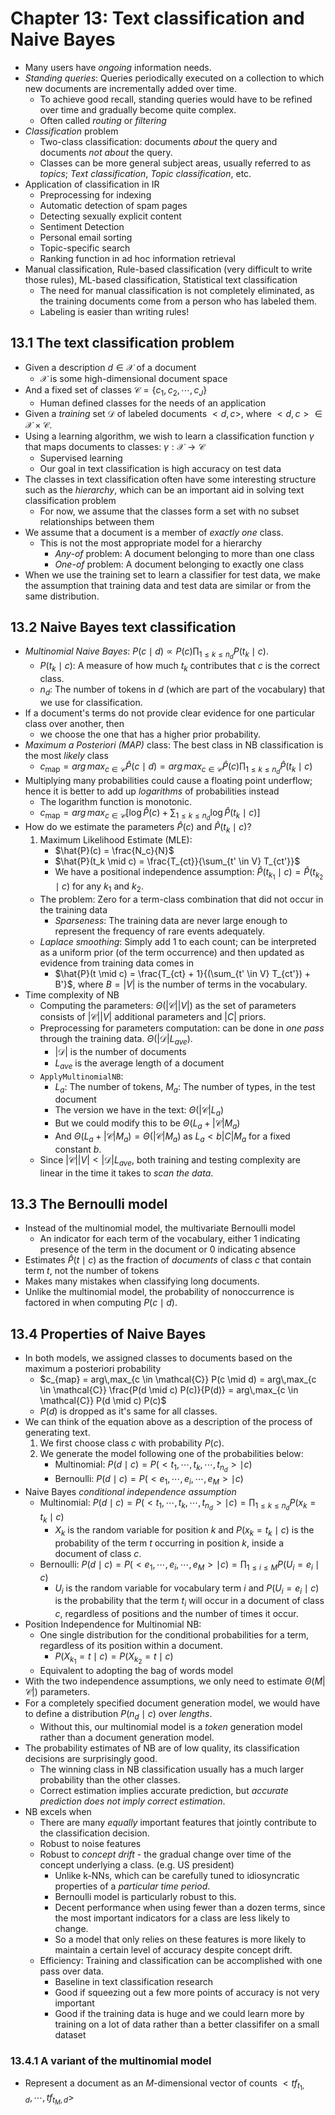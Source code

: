 # Chapter 13: Text classification and Naive Bayes

- Many users have *ongoing* information needs.
- *Standing queries*: Queries periodically executed on a collection to which new documents are incrementally added over time.
    - To achieve good recall, standing queries would have to be refined over time and gradually become quite complex.
    - Often called *routing* or *filtering*
- *Classification* problem
    - Two-class classification: documents *about* the query and documents *not about* the query.
    - Classes can be more general subject areas, usually referred to as *topics*; *Text classification*, *Topic classification*, etc.
- Application of classification in IR
    - Preprocessing for indexing
    - Automatic detection of spam pages
    - Detecting sexually explicit content
    - Sentiment Detection
    - Personal email sorting
    - Topic-specific search
    - Ranking function in ad hoc information retrieval
- Manual classification, Rule-based classification (very difficult to write those rules), ML-based classification, Statistical text classification
    - The need for manual classification is not completely eliminated, as the training documents come from a person who has labeled them.
    - Labeling is easier than writing rules!

## 13.1 The text classification problem

- Given a description $d \in \mathcal{X}$ of a document
    - $\mathcal{X}$ is some high-dimensional document space
- And a fixed set of classes $\mathcal{C} = \lbrace c_1, c_2, \cdots, c_J \rbrace$
    - Human defined classes for the needs of an application
- Given a *training* set $\mathcal{D}$ of labeled documents $<d, c>$, where $<d,c> \in \mathcal{X} \times \mathcal{C}$.
- Using a learning algorithm, we wish to learn a classification function $\gamma$ that maps documents to classes: $\gamma: \mathcal{X} \rightarrow \mathcal{C}$
    - Supervised learning
    - Our goal in text classification is high accuracy on test data
- The classes in text classification often have some interesting structure such as the *hierarchy*, which can be an important aid in solving text classification problem
    - For now, we assume that the classes form a set with no subset relationships between them
- We assume that a document is a member of *exactly one* class.
    - This is not the most appropriate model for a hierarchy
        - *Any-of* problem: A document belonging to more than one class
        - *One-of* problem: A document belonging to exactly one class
- When we use the training set to learn a classifier for test data, we make the assumption that training data and test data are similar or from the same distribution.

## 13.2 Naive Bayes text classification

- *Multinomial Naive Bayes*: $P(c \mid d) \propto P(c) \prod_{1 \leq k \leq n_d} P(t_k \mid c)$.
    - $P(t_k \mid c)$: A measure of how much $t_k$ contributes that $c$ is the correct class.
    - $n_d$: The number of tokens in $d$ (which are part of the vocabulary) that we use for classification.
- If a document's terms do not provide clear evidence for one particular class over another, then
    - we choose the one that has a higher prior probability.
- *Maximum a Posteriori (MAP)* class: The best class in NB classification is the most *likely* class
    - $c_{\text{map}} = arg\,max_{c \in \mathcal{C}} \hat{P}(c \mid d) = arg\,max_{c \in \mathcal{C}} \hat{P}(c) \prod_{1 \leq k \leq n_d} \hat{P}(t_k \mid c)$
- Multiplying many probabilities could cause a floating point underflow; hence it is better to add up *logarithms* of probabilities instead
    - The logarithm function is monotonic.
    - $c_{\text{map}} = arg\,max_{c \in \mathcal{C}} \lbrack \log \hat{P}(c) + \sum_{1 \leq k \leq n_d} \log \hat{P} (t_k \mid c) \rbrack$
- How do we estimate the parameters $\hat{P}(c)$ and $\hat{P}(t_k \mid c)$?
    1. Maximum Likelihood Estimate (MLE):
        - $\hat{P}(c) = \frac{N_c}{N}$
        - $\hat{P}(t_k \mid c) = \frac{T_{ct}}{\sum_{t' \in V} T_{ct'}}$
        - We have a positional independence assumption: $\hat{P}(t_{k_1} \mid c) = \hat{P}(t_{k_2} \mid c)$ for any $k_1$ and $k_2$.
    - The problem: Zero for a term-class combination that did not occur in the training data
        - *Sparseness*: The training data are never large enough to represent the frequency of rare events adequately.
    - *Laplace smoothing*: Simply add 1 to each count; can be interpreted as a uniform prior (of the term occurrence) and then updated as evidence from training data comes in
        - $\hat{P}(t \mid c) = \frac{T_{ct} + 1}{(\sum_{t' \in V} T_{ct'}) + B'}$, where $B=\lvert V \rvert$ is the number of terms in the vocabulary.
- Time complexity of NB
    - Computing the parameters: $\Theta(\lvert \mathcal{C} \rvert \lvert V \rvert)$ as the set of parameters consists of $\lvert \mathcal{C} \rvert \lvert V \rvert$ additional parameters and $\lvert C \rvert$ priors.
    - Preprocessing for parameters computation: can be done in *one pass* through the training data. $\Theta(\lvert \mathcal{D} \rvert L_{ave})$.
        - $\lvert \mathcal{D} \rvert$ is the number of documents
        - $L_{ave}$ is the average length of a document
    - `ApplyMultinomialNB`:
        - $L_a$: The number of tokens, $M_a$: The number of types, in the test document
        - The version we have in the text: $\Theta(\lvert \mathcal{C} \rvert L_a)$
        - But we could modify this to be $\Theta(L_a + \lvert \mathcal{C} \rvert M_a)$
        - And $\Theta(L_a + \lvert \mathcal{C} \rvert M_a) = \Theta(\lvert \mathcal{C} \rvert M_a)$ as $L_a < b \lvert C \rvert M_a$ for a fixed constant $b$.
    - Since $\lvert \mathcal{C} \rvert \lvert V \rvert < \lvert \mathcal{D} \rvert L_{ave}$, both training and testing complexity are linear in the time it takes to *scan the data*.

## 13.3 The Bernoulli model

- Instead of the multinomial model, the multivariate Bernoulli model
    - An indicator for each term of the vocabulary, either 1 indicating presence of the term in the document or 0 indicating absence
- Estimates $\hat{P}(t \mid c)$ as the fraction of *documents* of class $c$ that contain term $t$, not the number of tokens
- Makes many mistakes when classifying long documents.
- Unlike the multinomial model, the probability of nonoccurrence is factored in when computing $P(c \mid d)$.

## 13.4 Properties of Naive Bayes

- In both models, we assigned classes to documents based on the maximum a posteriori probability
    - $c_{map} = arg\,max_{c \in \mathcal{C}} P(c \mid d) = arg\,max_{c \in \mathcal{C}} \frac{P(d \mid c) P(c)}{P(d)} = arg\,max_{c \in \mathcal{C}} P(d \mid c) P(c)$
    - $P(d)$ is dropped as it's same for all classes.
- We can think of the equation above as a description of the process of generating text.
    1. We first choose class $c$ with probability $P(c)$.
    2. We generate the model following one of the probabilities below:
        - Multinomial: $P(d \mid c) = P(<t_1, \cdots, t_k, \cdots, t_{n_d}> \mid c)$
        - Bernoulli: $P(d \mid c) = P(<e_1, \cdots, e_i, \cdots, e_M> \mid c)$
- Naive Bayes *conditional independence assumption*
    - Multinomial: $P(d \mid c) = P(<t_1, \cdots, t_k, \cdots, t_{n_d}> \mid c) = \prod_{1 \leq k \leq n_d} P(x_k = t_k \mid c)$
        - $X_k$ is the random variable for position $k$ and $P(x_k = t_k \mid c)$ is the probability of the term $t$ occurring in position $k$, inside a document of class $c$.
    - Bernoulli: $P(d \mid c) = P(<e_1, \cdots, e_i, \cdots, e_M> \mid c) = \prod_{1 \leq i \leq M} P(U_i = e_i \mid c)$
        - $U_i$ is the random variable for vocabulary term $i$ and $P(U_i = e_i \mid c)$ is the probability that the term $t_i$ will occur in a document of class $c$, regardless of positions and the number of times it occur.
- Position Independence for Multinomial NB:
    - One single distribution for the conditional probabilities for a term, regardless of its position within a document.
        - $P(X_{k_1} = t \mid c) = P(X_{k_2} = t \mid c)$
    - Equivalent to adopting the bag of words model
- With the two independence assumptions, we only need to estimate $\Theta(M \lvert \mathcal{C} \rvert)$ parameters.
- For a completely specified document generation model, we would have to define a distribution $P(n_d \mid c)$ over *lengths*.
    - Without this, our multinomial model is a *token* generation model rather than a document generation model.
- The probability estimates of NB are of low quality, its classification decisions are surprisingly good.
    - The winning class in NB classification usually has a much larger probability than the other classes.
    - Correct estimation implies accurate prediction, but *accurate prediction does not imply correct estimation*.
- NB excels when
    - There are many *equally* important features that jointly contribute to the classification decision.
    - Robust to noise features
    - Robust to *concept drift* - the gradual change over time of the concept underlying a class. (e.g. US president)
        - Unlike k-NNs, which can be carefully tuned to idiosyncratic properties of a *particular time period*.
        - Bernoulli model is particularly robust to this.
        - Decent performance when using fewer than a dozen terms, since the most important indicators for a class are less likely to change.
        - So a model that only relies on these features is more likely to maintain a certain level of accuracy despite concept drift.
    - Efficiency: Training and classification can be accomplished with one pass over data.
        - Baseline in text classification research
        - Good if squeezing out a few more points of accuracy is not very important
        - Good if the training data is huge and we could learn more by training on a lot of data rather than a better classififer on a small dataset

### 13.4.1 A variant of the multinomial model

- Represent a document as an $M$-dimensional vector of counts $<tf_{t_1, d}, \cdots, tf_{t_M, d}>$